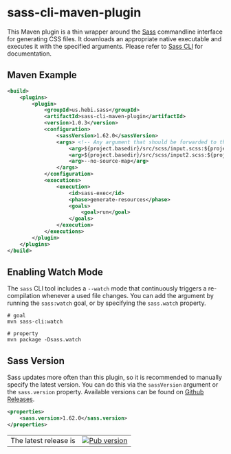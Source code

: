 # sass-cli-maven-plugin

This Maven plugin is a thin wrapper around the [Sass](https://sass-lang.com/) commandline interface for generating CSS files. It downloads an appropriate native executable and executes it with the specified arguments. Please refer to [Sass CLI](https://sass-lang.com/documentation/cli/dart-sass) for documentation.

## Maven Example

```xml
<build>
    <plugins>
        <plugin>
            <groupId>us.hebi.sass</groupId>
            <artifactId>sass-cli-maven-plugin</artifactId>
            <version>1.0.3</version>
            <configuration>
                <sassVersion>1.62.0</sassVersion>
                <args> <!-- Any argument that should be forwarded to the sass cli -->
                    <arg>${project.basedir}/src/scss/input.scss:${project.basedir}/target/classes/output.css</arg>
                    <arg>${project.basedir}/src/scss/input2.scss:${project.basedir}/target/classes/output2.css</arg>
                    <arg>--no-source-map</arg>
                </args>
            </configuration>
            <executions>
                <execution>
                    <id>sass-exec</id>
                    <phase>generate-resources</phase>
                    <goals>
                        <goal>run</goal>
                    </goals>
                </execution>
            </executions>
        </plugin>
    </plugins>
</build>
```

## Enabling Watch Mode

The `sass` CLI tool includes a `--watch` mode that continuously triggers a re-compilation whenever a used file changes. You can add the argument by running the `sass:watch` goal, or by specifying the `sass.watch` property.

```shell
# goal
mvn sass-cli:watch

# property
mvn package -Dsass.watch
```

## Sass Version

Sass updates more often than this plugin, so it is recommended to manually specify the latest version. You can do this via the `sassVersion` argument or the `sass.version` property. Available versions can be found on [Github Releases](https://github.com/sass/dart-sass/releases/).

```xml
<properties>
    <sass.version>1.62.0</sass.version>
</properties>
```

<table>
  <tr>
    <td valign="middle">
      The latest release is
    </td>
    <td valign="middle">
      <a href="https://pub.dartlang.org/packages/sass"><img alt="Pub version" src="https://img.shields.io/pub/v/sass.svg"></a>
    </td>
  </tr>
</table>


